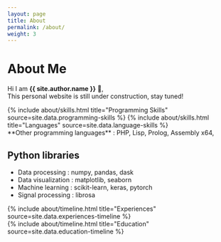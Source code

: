 ```yaml
---
layout: page
title: About
permalink: /about/
weight: 3
---
```


# **About Me**

Hi I am **{{ site.author.name }}** :wave:,<br>
This personal website is still under construction, stay tuned!

<div class="row">
{% include about/skills.html title="Programming Skills" source=site.data.programming-skills %}
{% include about/skills.html title="Languages" source=site.data.language-skills %}
</div>
**Other programming languages** : PHP, Lisp, Prolog, Assembly x64, 

## Python libraries

- Data processing : numpy, pandas, dask
- Data visualization : matplotlib, seaborn
- Machine learning : scikit-learn, keras, pytorch
- Signal processing : librosa


<div class="row">
{% include about/timeline.html title="Experiences" source=site.data.experiences-timeline %}
</div>

<div class="row">
{% include about/timeline.html title="Education" source=site.data.education-timeline %}
</div>
